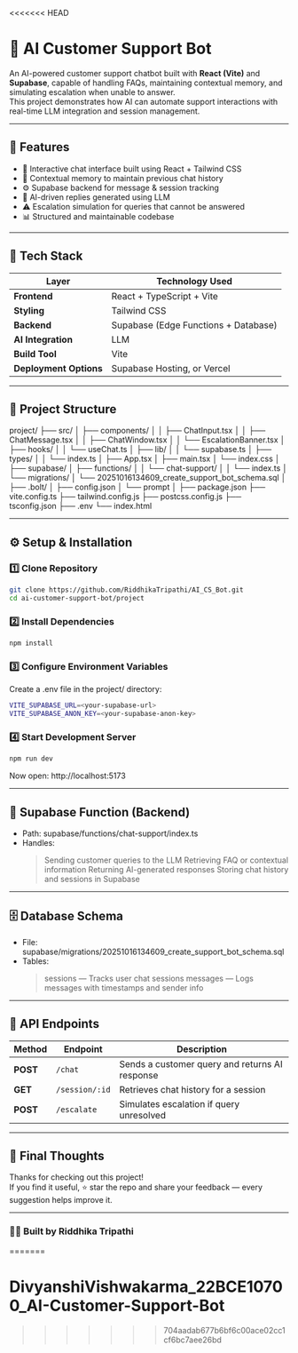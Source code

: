 <<<<<<< HEAD
# 🤖 AI Customer Support Bot

An AI-powered customer support chatbot built with **React (Vite)** and **Supabase**, capable of handling FAQs, maintaining contextual memory, and simulating escalation when unable to answer.  
This project demonstrates how AI can automate support interactions with real-time LLM integration and session management.

---

## 🚀 Features
- 💬 Interactive chat interface built using React + Tailwind CSS  
- 🧠 Contextual memory to maintain previous chat history  
- ⚙️ Supabase backend for message & session tracking  
- 🤖 AI-driven replies generated using LLM  
- ⚠️ Escalation simulation for queries that cannot be answered  
- 📊 Structured and maintainable codebase  

---

## 🧰 Tech Stack

| Layer | Technology Used |
|-------|------------------|
| **Frontend** | React + TypeScript + Vite |
| **Styling** | Tailwind CSS |
| **Backend** | Supabase (Edge Functions + Database) |
| **AI Integration** | LLM |
| **Build Tool** | Vite |
| **Deployment Options** | Supabase Hosting, or Vercel |

---

## 📁 Project Structure

project/
├── src/
│ ├── components/
│ │ ├── ChatInput.tsx
│ │ ├── ChatMessage.tsx
│ │ ├── ChatWindow.tsx
│ │ └── EscalationBanner.tsx
│ ├── hooks/
│ │ └── useChat.ts
│ ├── lib/
│ │ └── supabase.ts
│ ├── types/
│ │ └── index.ts
│ ├── App.tsx
│ ├── main.tsx
│ └── index.css
│
├── supabase/
│ ├── functions/
│ │ └── chat-support/
│ │ └── index.ts
│ └── migrations/
│ └── 20251016134609_create_support_bot_schema.sql
│
├── .bolt/
│ ├── config.json
│ └── prompt
│
├── package.json
├── vite.config.ts
├── tailwind.config.js
├── postcss.config.js
├── tsconfig.json
├── .env
└── index.html

---

## ⚙️ Setup & Installation

### 1️⃣ Clone Repository
```bash
git clone https://github.com/RiddhikaTripathi/AI_CS_Bot.git
cd ai-customer-support-bot/project
```

### 2️⃣ Install Dependencies
```bash
npm install
```

### 3️⃣ Configure Environment Variables
Create a .env file in the project/ directory:
```bash
VITE_SUPABASE_URL=<your-supabase-url>
VITE_SUPABASE_ANON_KEY=<your-supabase-anon-key>
```
### 4️⃣ Start Development Server
```bash
npm run dev
```
Now open: http://localhost:5173

---

## 🧩 Supabase Function (Backend)

- Path: supabase/functions/chat-support/index.ts
- Handles:
  > Sending customer queries to the LLM
  > Retrieving FAQ or contextual information
  > Returning AI-generated responses
  > Storing chat history and sessions in Supabase

---

## 🗄️ Database Schema

- File: supabase/migrations/20251016134609_create_support_bot_schema.sql
- Tables:
  > sessions — Tracks user chat sessions
  > messages — Logs messages with timestamps and sender info

---

## 🧪 API Endpoints

| Method   | Endpoint       | Description                                    |
| -------- | -------------- | ---------------------------------------------- |
| **POST** | `/chat`        | Sends a customer query and returns AI response |
| **GET**  | `/session/:id` | Retrieves chat history for a session           |
| **POST** | `/escalate`    | Simulates escalation if query unresolved       |

---

## 💬 Final Thoughts

Thanks for checking out this project!  
If you find it useful, ⭐ star the repo and share your feedback — every suggestion helps improve it.

---

### 👩‍💻 Built by **Riddhika Tripathi**
=======
# DivyanshiVishwakarma_22BCE10700_AI-Customer-Support-Bot
>>>>>>> 704aadab677b6bf6c00ace02cc1cf6bc7aee26bd
